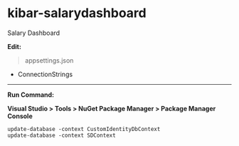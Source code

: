 # kibar-salarydashboard
Salary Dashboard

**Edit:**
> appsettings.json
- ConnectionStrings 
-----------------------------
**Run Command:**

**Visual Studio > Tools > NuGet Package Manager > Package Manager Console**

```
update-database -context CustomIdentityDbContext
update-database -context SDContext
```
